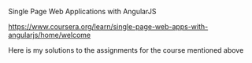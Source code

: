 Single Page Web Applications with AngularJS

https://www.coursera.org/learn/single-page-web-apps-with-angularjs/home/welcome

Here is my solutions to the assignments for the course mentioned above